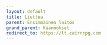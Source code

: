 ```yaml
---
layout: default
title: Liettua
parent: Ensimmäinen laitos
grand_parent: Käännökset
redirect_to: https://lt.cairnrpg.com
---
```

